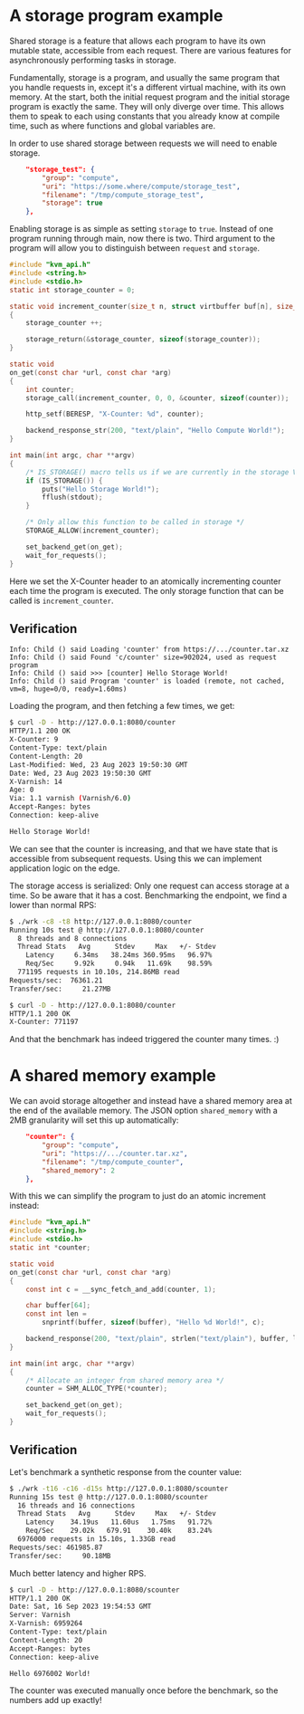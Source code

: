 # A storage program example

Shared storage is a feature that allows each program to have its own mutable state, accessible from each request. There are various features for asynchronously performing tasks in storage.

Fundamentally, storage is a program, and usually the same program that you handle requests in, except it's a different virtual machine, with its own memory. At the start, both the initial request program and the initial storage program is exactly the same. They will only diverge over time. This allows them to speak to each using constants that you already know at compile time, such as where functions and global variables are.

In order to use shared storage between requests we will need to enable storage.

```json
	"storage_test": {
		"group": "compute",
		"uri": "https://some.where/compute/storage_test",
		"filename": "/tmp/compute_storage_test",
		"storage": true
	},
```
Enabling storage is as simple as setting `storage` to `true`. Instead of one program running through main, now there is two. Third argument to the program will allow you to distinguish between `request` and `storage`.

```C
#include "kvm_api.h"
#include <string.h>
#include <stdio.h>
static int storage_counter = 0;

static void increment_counter(size_t n, struct virtbuffer buf[n], size_t res)
{
	storage_counter ++;

	storage_return(&storage_counter, sizeof(storage_counter));
}

static void
on_get(const char *url, const char *arg)
{
	int counter;
	storage_call(increment_counter, 0, 0, &counter, sizeof(counter));

	http_setf(BERESP, "X-Counter: %d", counter);

	backend_response_str(200, "text/plain", "Hello Compute World!");
}

int main(int argc, char **argv)
{
	/* IS_STORAGE() macro tells us if we are currently in the storage VM */ 
	if (IS_STORAGE()) {
		puts("Hello Storage World!");
		fflush(stdout);
	}

	/* Only allow this function to be called in storage */
	STORAGE_ALLOW(increment_counter);

	set_backend_get(on_get);
	wait_for_requests();
}
```

Here we set the X-Counter header to an atomically incrementing counter each time the program is executed. The only storage function that can be called is `increment_counter`.

## Verification

```
Info: Child () said Loading 'counter' from https://.../counter.tar.xz
Info: Child () said Found 'c/counter' size=902024, used as request program
Info: Child () said >>> [counter] Hello Storage World!
Info: Child () said Program 'counter' is loaded (remote, not cached, vm=8, huge=0/0, ready=1.60ms)
```

Loading the program, and then fetching a few times, we get:
```sh
$ curl -D - http://127.0.0.1:8080/counter
HTTP/1.1 200 OK
X-Counter: 9
Content-Type: text/plain
Content-Length: 20
Last-Modified: Wed, 23 Aug 2023 19:50:30 GMT
Date: Wed, 23 Aug 2023 19:50:30 GMT
X-Varnish: 14
Age: 0
Via: 1.1 varnish (Varnish/6.0)
Accept-Ranges: bytes
Connection: keep-alive

Hello Storage World!
```

We can see that the counter is increasing, and that we have state that is accessible from subsequent requests. Using this we can implement application logic on the edge.

The storage access is serialized: Only one request can access storage at a time. So be aware that it has a cost. Benchmarking the endpoint, we find a lower than normal RPS:

```sh
$ ./wrk -c8 -t8 http://127.0.0.1:8080/counter
Running 10s test @ http://127.0.0.1:8080/counter
  8 threads and 8 connections
  Thread Stats   Avg      Stdev     Max   +/- Stdev
    Latency     6.34ms   38.24ms 360.95ms   96.97%
    Req/Sec     9.92k     0.94k   11.69k    98.59%
  771195 requests in 10.10s, 214.86MB read
Requests/sec:  76361.21
Transfer/sec:     21.27MB

$ curl -D - http://127.0.0.1:8080/counter
HTTP/1.1 200 OK
X-Counter: 771197
```

And that the benchmark has indeed triggered the counter many times. :) 

# A shared memory example

We can avoid storage altogether and instead have a shared memory area at the end of the available memory. The JSON option `shared_memory` with a 2MB granularity will set this up automatically:

```json
	"counter": {
		"group": "compute",
		"uri": "https://.../counter.tar.xz",
		"filename": "/tmp/compute_counter",
		"shared_memory": 2
	},
```

With this we can simplify the program to just do an atomic increment instead:

```c
#include "kvm_api.h"
#include <string.h>
#include <stdio.h>
static int *counter;

static void
on_get(const char *url, const char *arg)
{
	const int c = __sync_fetch_and_add(counter, 1);

	char buffer[64];
	const int len =
		snprintf(buffer, sizeof(buffer), "Hello %d World!", c);

	backend_response(200, "text/plain", strlen("text/plain"), buffer, len);
}

int main(int argc, char **argv)
{
	/* Allocate an integer from shared memory area */
	counter = SHM_ALLOC_TYPE(*counter);

	set_backend_get(on_get);
	wait_for_requests();
}
```

## Verification

Let's benchmark a synthetic response from the counter value:

```sh
$ ./wrk -t16 -c16 -d15s http://127.0.0.1:8080/scounter
Running 15s test @ http://127.0.0.1:8080/scounter
  16 threads and 16 connections
  Thread Stats   Avg      Stdev     Max   +/- Stdev
    Latency    34.19us   11.60us   1.75ms   91.72%
    Req/Sec    29.02k   679.91    30.40k    83.24%
  6976000 requests in 15.10s, 1.33GB read
Requests/sec: 461985.87
Transfer/sec:     90.18MB
```

Much better latency and higher RPS.

```sh
$ curl -D - http://127.0.0.1:8080/scounter
HTTP/1.1 200 OK
Date: Sat, 16 Sep 2023 19:54:53 GMT
Server: Varnish
X-Varnish: 6959264
Content-Type: text/plain
Content-Length: 20
Accept-Ranges: bytes
Connection: keep-alive

Hello 6976002 World!
```

The counter was executed manually once before the benchmark, so the numbers add up exactly!
